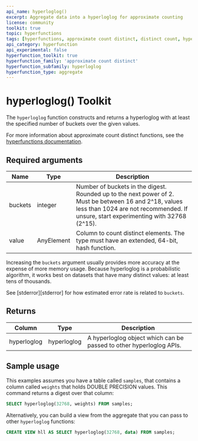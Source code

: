 ```yaml
---
api_name: hyperloglog()
excerpt: Aggregate data into a hyperloglog for approximate counting
license: community
toolkit: true
topic: hyperfunctions
tags: [hyperfunctions, approximate count distinct, distinct count, hyperloglog]
api_category: hyperfunction
api_experimental: false
hyperfunction_toolkit: true
hyperfunction_family: 'approximate count distinct'
hyperfunction_subfamily: hyperloglog
hyperfunction_type: aggregate
---
```


# hyperloglog()  <tag type="toolkit">Toolkit</tag>
The `hyperloglog` function constructs and returns a hyperloglog with at least
the specified number of buckets over the given values.

For more information about approximate count distinct functions, see the
[hyperfunctions documentation][hyperfunctions-approx-count-distincts].

## Required arguments

|Name|Type|Description|
|-|-|-|
|buckets|integer|Number of buckets in the digest. Rounded up to the next power of 2. Must be between 16 and 2^18, values less than 1024 are not recommended. If unsure, start experimenting with 32768 (2^15).|
|value|AnyElement| Column to count distinct elements. The type must have an extended, 64-bit, hash function.|

Increasing the `buckets` argument usually provides more accuracy at the expense
of more memory usage. Because hyperloglog is a probabilistic algorithm, it works
best on datasets that have many distinct values: at least tens of thousands. 

See [stderror][stderror] for how estimated error rate is related to `buckets`.

## Returns

|Column|Type|Description|
|-|-|-|
|hyperloglog|hyperloglog|A hyperloglog object which can be passed to other hyperloglog APIs.|

<!---Any special notes about the returns-->

## Sample usage
This examples assumes you have a table called `samples`, that contains a column
called `weights` that holds DOUBLE PRECISION values. This command returns a
digest over that column:

``` sql
SELECT hyperloglog(32768, weights) FROM samples;
```

Alternatively, you can build a view from the aggregate that you can pass to
other `hyperloglog` functions:

``` sql
CREATE VIEW hll AS SELECT hyperloglog(32768, data) FROM samples;
```


[hyperfunctions-approx-count-distincts]: /timescaledb/:currentVersion:/how-to-guides/hyperfunctions/approx-count-distincts/
